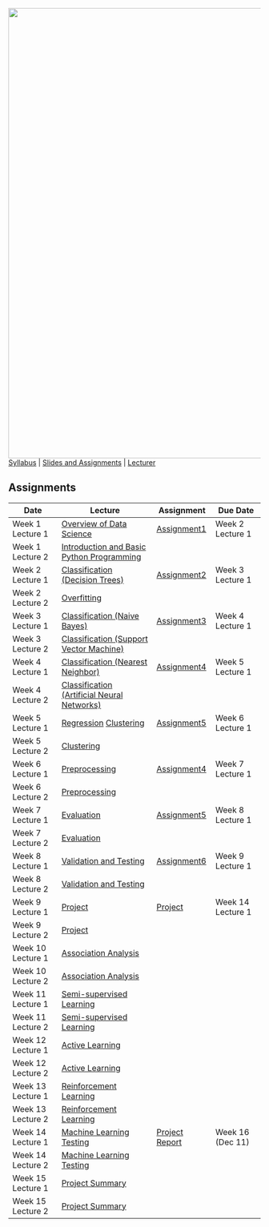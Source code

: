 [<img width=900 src="https://github.com/hil-se/fds/blob/master/img/title.png?raw=yes">](https://github.com/hil-se/fds/blob/master/README.md)   
[Syllabus](https://github.com/hil-se/fds/blob/master/README.md) |
[Slides and Assignments](https://github.com/hil-se/fds/blob/master/assignments/README.md) |
[Lecturer](http://azhe825.github.io) 

## Assignments
| Date | Lecture | Assignment | Due Date | 
|------|-------|------------|----------|
| Week 1 Lecture 1 | [Overview of Data Science](https://docs.google.com/presentation/d/1dkV6Nx_eauFLGNPBSfvwOaBU0WxMTZzw81h6ewsMf1Q/edit?usp=sharing)     | [Assignment1](https://github.com/hil-se/fds/blob/master/assignments/assignment1.md)  | Week 2 Lecture 1        |
| Week 1 Lecture 2 | [Introduction and Basic Python Programming](https://docs.google.com/presentation/d/1IoGxJoTB2FYw7lZ7lOWfKTaWtESohBVLl9TIN62ID-c/edit?usp=sharing)     |           |         |
| Week 2 Lecture 1 | [Classification (Decision Trees)](https://docs.google.com/presentation/d/1tqX2AAjtGqiiYTfdt2Hs3csGTWI4QzNJA9gHA_IMnss/edit?usp=sharing)     | [Assignment2](https://github.com/hil-se/fds/blob/master/assignments/assignment2.md)  | Week 3 Lecture 1        |
| Week 2 Lecture 2 |   [Overfitting](https://docs.google.com/presentation/d/1LlKRsMDKiuDeQ1y4eomKYO4RM00JYnrtrkj3K859Gm8/edit?usp=sharing)   |           |         |
| Week 3 Lecture 1 |   [Classification (Naive Bayes)](https://docs.google.com/presentation/d/12mEZedntHahTNc5bWPuhg2B9JpAqhSFogqT8lJZVRL4/edit?usp=sharing)   | [Assignment3](https://github.com/hil-se/fds/blob/master/assignments/assignment3.md) |   Week 4 Lecture 1  |
| Week 3 Lecture 2 |   [Classification (Support Vector Machine)](https://docs.google.com/presentation/d/1_TGL4VJq-3_mUbSswIiVMB_xycwx70qr8COl99OoUHY/edit?usp=sharing)  |           |         |
| Week 4 Lecture 1 |   [Classification (Nearest Neighbor)](https://docs.google.com/presentation/d/1n4NersfY_W2gyxXrpWrfnBAMlTziVxdnGMmvnriBoic/edit?usp=sharing)   | [Assignment4](https://github.com/hil-se/fds/blob/master/assignments/assignment4.md) |   Week 5 Lecture 1    |
| Week 4 Lecture 2 |   [Classification (Artificial Neural Networks)](https://docs.google.com/presentation/d/1fTjhSUPnSUAyfvpQe7WxuFc8lRIo-sqsTRrVaF34lJ8/edit?usp=sharing)  |           |         |
| Week 5 Lecture 1 | [Regression](https://docs.google.com/presentation/d/1PQrvUvrVwzV6Xl3qhh9WVuntjPReMHKBXVq52jTqzw4/edit?usp=sharing) [Clustering](https://docs.google.com/presentation/d/1-cKLbo7SIkRSLpyLyrxZFoR6cyGd-N-zcmvw6hsd3rk/edit?usp=sharing)    | [Assignment5](https://github.com/hil-se/fds/blob/master/assignments/assignment5.md)  |   Week 6 Lecture 1   |
| Week 5 Lecture 2 | [Clustering](https://docs.google.com/presentation/d/1-cKLbo7SIkRSLpyLyrxZFoR6cyGd-N-zcmvw6hsd3rk/edit?usp=sharing)    |           |         |
| Week 6 Lecture 1 | [Preprocessing]()     | [Assignment4](https://github.com/hil-se/fds/blob/master/assignments/assignment4.md)  | Week 7 Lecture 1        |
| Week 6 Lecture 2 | [Preprocessing]()    |           |         |
| Week 7 Lecture 1 | [Evaluation]()     | [Assignment5](https://github.com/hil-se/fds/blob/master/assignments/assignment5.md)  | Week 8 Lecture 1        |
| Week 7 Lecture 2 | [Evaluation]()    |           |         |
| Week 8 Lecture 1 | [Validation and Testing]()     | [Assignment6](https://github.com/hil-se/fds/blob/master/assignments/assignment6.md)  | Week 9 Lecture 1        |
| Week 8 Lecture 2 | [Validation and Testing]()    |           |         |
| Week 9 Lecture 1 | [Project]()     | [Project](https://github.com/hil-se/fds/blob/master/project/README.md)  | Week 14 Lecture 1 |
| Week 9 Lecture 2 | [Project]()     | | |
| Week 10 Lecture 1 | [Association Analysis]()     | | |
| Week 10 Lecture 2 | [Association Analysis]()    |           |         |
| Week 11 Lecture 1 | [Semi-supervised Learning]()     |  |   |
| Week 11 Lecture 2 | [Semi-supervised Learning]()    |   |         |
| Week 12 Lecture 1 | [Active Learning]()     |  | |
| Week 12 Lecture 2 | [Active Learning]()    |           |         |
| Week 13 Lecture 1 | [Reinforcement Learning]()     |    |    |
| Week 13 Lecture 2 | [Reinforcement Learning]()    |           |         |
| Week 14 Lecture 1 | [Machine Learning Testing]()     | [Project Report](https://github.com/hil-se/fds/blob/master/project/report.md) | Week 16 (Dec 11) |
| Week 14 Lecture 2 | [Machine Learning Testing]()     | | |
| Week 15 Lecture 1 | [Project Summary]()     | | |
| Week 15 Lecture 2 | [Project Summary]()     | | |
